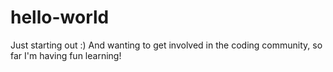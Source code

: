 # hello-world
Just starting out :)
And wanting to get involved in the coding community, so far I'm having fun learning!
